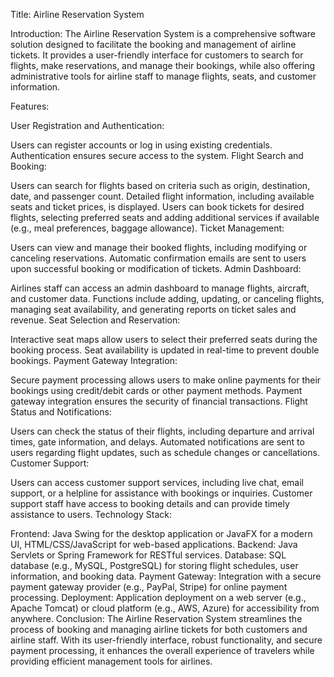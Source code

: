 Title: Airline Reservation System

Introduction:
The Airline Reservation System is a comprehensive software solution designed to facilitate the booking and management of airline tickets. It provides a user-friendly interface for customers to search for flights, make reservations, and manage their bookings, while also offering administrative tools for airline staff to manage flights, seats, and customer information.

Features:

User Registration and Authentication:

Users can register accounts or log in using existing credentials.
Authentication ensures secure access to the system.
Flight Search and Booking:

Users can search for flights based on criteria such as origin, destination, date, and passenger count.
Detailed flight information, including available seats and ticket prices, is displayed.
Users can book tickets for desired flights, selecting preferred seats and adding additional services if available (e.g., meal preferences, baggage allowance).
Ticket Management:

Users can view and manage their booked flights, including modifying or canceling reservations.
Automatic confirmation emails are sent to users upon successful booking or modification of tickets.
Admin Dashboard:

Airlines staff can access an admin dashboard to manage flights, aircraft, and customer data.
Functions include adding, updating, or canceling flights, managing seat availability, and generating reports on ticket sales and revenue.
Seat Selection and Reservation:

Interactive seat maps allow users to select their preferred seats during the booking process.
Seat availability is updated in real-time to prevent double bookings.
Payment Gateway Integration:

Secure payment processing allows users to make online payments for their bookings using credit/debit cards or other payment methods.
Payment gateway integration ensures the security of financial transactions.
Flight Status and Notifications:

Users can check the status of their flights, including departure and arrival times, gate information, and delays.
Automated notifications are sent to users regarding flight updates, such as schedule changes or cancellations.
Customer Support:

Users can access customer support services, including live chat, email support, or a helpline for assistance with bookings or inquiries.
Customer support staff have access to booking details and can provide timely assistance to users.
Technology Stack:

Frontend: Java Swing for the desktop application or JavaFX for a modern UI, HTML/CSS/JavaScript for web-based applications.
Backend: Java Servlets or Spring Framework for RESTful services.
Database: SQL database (e.g., MySQL, PostgreSQL) for storing flight schedules, user information, and booking data.
Payment Gateway: Integration with a secure payment gateway provider (e.g., PayPal, Stripe) for online payment processing.
Deployment: Application deployment on a web server (e.g., Apache Tomcat) or cloud platform (e.g., AWS, Azure) for accessibility from anywhere.
Conclusion:
The Airline Reservation System streamlines the process of booking and managing airline tickets for both customers and airline staff. With its user-friendly interface, robust functionality, and secure payment processing, it enhances the overall experience of travelers while providing efficient management tools for airlines.







